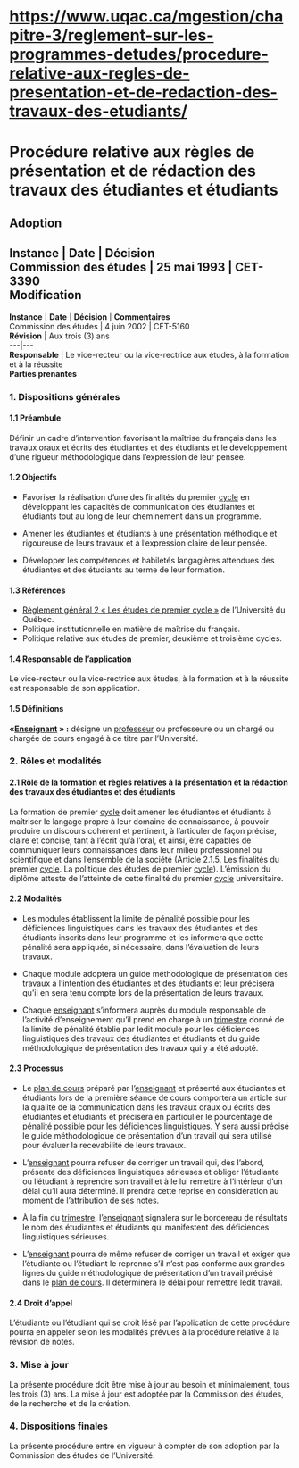 # https://www.uqac.ca/mgestion/chapitre-3/reglement-sur-les-programmes-detudes/procedure-relative-aux-regles-de-presentation-et-de-redaction-des-travaux-des-etudiants/

# Procédure relative aux règles de présentation et de rédaction des travaux des étudiantes et étudiants
**Adoption**  
---  
**Instance** | **Date** | **Décision**  
Commission des études | 25 mai 1993 | CET-3390  
**Modification**  
---  
**Instance** | **Date** | **Décision** | **Commentaires**  
Commission des études | 4 juin 2002 | CET-5160  
**Révision** | Aux trois (3) ans  
---|---  
**Responsable** | Le vice-recteur ou la vice-rectrice aux études, à la formation et à la réussite  
**Parties prenantes**  
### 1. Dispositions générales
#### 1.1 Préambule
Définir un cadre d’intervention favorisant la maîtrise du français dans les travaux oraux et écrits des étudiantes et des étudiants et le développement d’une rigueur méthodologique dans l’expression de leur pensée.
#### 1.2 Objectifs
  * Favoriser la réalisation d’une des finalités du premier [cycle](https://www.uqac.ca/mgestion/chapitre-3/reglement-sur-les-programmes-detudes/procedure-relative-aux-regles-de-presentation-et-de-redaction-des-travaux-des-etudiants/<https:/www.uqac.ca/mgestion/lexique/cycle/>) en développant les capacités de communication des étudiantes et étudiants tout au long de leur cheminement dans un programme.


  * Amener les étudiantes et étudiants à une présentation méthodique et rigoureuse de leurs travaux et à l’expression claire de leur pensée.


  * Développer les compétences et habiletés langagières attendues des étudiantes et des étudiants au terme de leur formation.


#### 1.3 Références
  * [Règlement général 2 « Les études de premier cycle »](https://www.uqac.ca/mgestion/chapitre-3/reglement-sur-les-programmes-detudes/procedure-relative-aux-regles-de-presentation-et-de-redaction-des-travaux-des-etudiants/<https:/reseau.uquebec.ca/system/files/documents/reglement-general-2-uq-202306.pdf>) de l’Université du Québec.
  * Politique institutionnelle en matière de maîtrise du français.
  * Politique relative aux études de premier, deuxième et troisième cycles.


#### 1.4 Responsable de l’application
Le vice-recteur ou la vice-rectrice aux études, à la formation et à la réussite est responsable de son application.
####  1.5 Définitions
**«[Enseignant](https://www.uqac.ca/mgestion/chapitre-3/reglement-sur-les-programmes-detudes/procedure-relative-aux-regles-de-presentation-et-de-redaction-des-travaux-des-etudiants/<https:/www.uqac.ca/mgestion/lexique/enseignant/>) » :** désigne un [professeur](https://www.uqac.ca/mgestion/chapitre-3/reglement-sur-les-programmes-detudes/procedure-relative-aux-regles-de-presentation-et-de-redaction-des-travaux-des-etudiants/<https:/www.uqac.ca/mgestion/lexique/professeur/>) ou professeure ou un chargé ou chargée de cours engagé à ce titre par l’Université.
### 2. Rôles et modalités
#### 2.1 Rôle de la formation et règles relatives à la présentation et la rédaction des travaux des étudiantes et des étudiants
La formation de premier [cycle](https://www.uqac.ca/mgestion/chapitre-3/reglement-sur-les-programmes-detudes/procedure-relative-aux-regles-de-presentation-et-de-redaction-des-travaux-des-etudiants/<https:/www.uqac.ca/mgestion/lexique/cycle/>) doit amener les étudiantes et étudiants à maîtriser le langage propre à leur domaine de connaissance, à pouvoir produire un discours cohérent et pertinent, à l’articuler de façon précise, claire et concise, tant à l’écrit qu’à l’oral, et ainsi, être capables de communiquer leurs connaissances dans leur milieu professionnel ou scientifique et dans l’ensemble de la société (Article 2.1.5, Les finalités du premier [cycle](https://www.uqac.ca/mgestion/chapitre-3/reglement-sur-les-programmes-detudes/procedure-relative-aux-regles-de-presentation-et-de-redaction-des-travaux-des-etudiants/<https:/www.uqac.ca/mgestion/lexique/cycle/>). La politique des études de premier [cycle](https://www.uqac.ca/mgestion/chapitre-3/reglement-sur-les-programmes-detudes/procedure-relative-aux-regles-de-presentation-et-de-redaction-des-travaux-des-etudiants/<https:/www.uqac.ca/mgestion/lexique/cycle/>)).
L’émission du diplôme atteste de l’atteinte de cette finalité du premier [cycle](https://www.uqac.ca/mgestion/chapitre-3/reglement-sur-les-programmes-detudes/procedure-relative-aux-regles-de-presentation-et-de-redaction-des-travaux-des-etudiants/<https:/www.uqac.ca/mgestion/lexique/cycle/>) universitaire.
#### 2.2 Modalités
  * Les modules établissent la limite de pénalité possible pour les déficiences linguistiques dans les travaux des étudiantes et des étudiants inscrits dans leur programme et les informera que cette pénalité sera appliquée, si nécessaire, dans l’évaluation de leurs travaux.


  * Chaque module adoptera un guide méthodologique de présentation des travaux à l’intention des étudiantes et des étudiants et leur précisera qu’il en sera tenu compte lors de la présentation de leurs travaux.


  * Chaque [enseignant](https://www.uqac.ca/mgestion/chapitre-3/reglement-sur-les-programmes-detudes/procedure-relative-aux-regles-de-presentation-et-de-redaction-des-travaux-des-etudiants/<https:/www.uqac.ca/mgestion/lexique/enseignant/>) s’informera auprès du module responsable de l’activité d’enseignement qu’il prend en charge à un [trimestre](https://www.uqac.ca/mgestion/chapitre-3/reglement-sur-les-programmes-detudes/procedure-relative-aux-regles-de-presentation-et-de-redaction-des-travaux-des-etudiants/<https:/www.uqac.ca/mgestion/lexique/trimestre/>) donné de la limite de pénalité établie par ledit module pour les déficiences linguistiques des travaux des étudiantes et étudiants et du guide méthodologique de présentation des travaux qui y a été adopté.


#### 2.3 Processus
  * Le [plan de cours](https://www.uqac.ca/mgestion/chapitre-3/reglement-sur-les-programmes-detudes/procedure-relative-aux-regles-de-presentation-et-de-redaction-des-travaux-des-etudiants/<https:/www.uqac.ca/mgestion/lexique/plan-de-cours/>) préparé par l’[enseignant](https://www.uqac.ca/mgestion/chapitre-3/reglement-sur-les-programmes-detudes/procedure-relative-aux-regles-de-presentation-et-de-redaction-des-travaux-des-etudiants/<https:/www.uqac.ca/mgestion/lexique/enseignant/>) et présenté aux étudiantes et étudiants lors de la première séance de cours comportera un article sur la qualité de la communication dans les travaux oraux ou écrits des étudiantes et étudiants et précisera en particulier le pourcentage de pénalité possible pour les déficiences linguistiques. Y sera aussi précisé le guide méthodologique de présentation d’un travail qui sera utilisé pour évaluer la recevabilité de leurs travaux.


  * L’[enseignant](https://www.uqac.ca/mgestion/chapitre-3/reglement-sur-les-programmes-detudes/procedure-relative-aux-regles-de-presentation-et-de-redaction-des-travaux-des-etudiants/<https:/www.uqac.ca/mgestion/lexique/enseignant/>) pourra refuser de corriger un travail qui, dès l’abord, présente des déficiences linguistiques sérieuses et obliger l’étudiante ou l’étudiant à reprendre son travail et à le lui remettre à l’intérieur d’un délai qu’il aura déterminé. Il prendra cette reprise en considération au moment de l’attribution de ses notes.


  * À la fin du [trimestre](https://www.uqac.ca/mgestion/chapitre-3/reglement-sur-les-programmes-detudes/procedure-relative-aux-regles-de-presentation-et-de-redaction-des-travaux-des-etudiants/<https:/www.uqac.ca/mgestion/lexique/trimestre/>), l’[enseignant](https://www.uqac.ca/mgestion/chapitre-3/reglement-sur-les-programmes-detudes/procedure-relative-aux-regles-de-presentation-et-de-redaction-des-travaux-des-etudiants/<https:/www.uqac.ca/mgestion/lexique/enseignant/>) signalera sur le bordereau de résultats le nom des étudiantes et étudiants qui manifestent des déficiences linguistiques sérieuses.


  * L’[enseignant](https://www.uqac.ca/mgestion/chapitre-3/reglement-sur-les-programmes-detudes/procedure-relative-aux-regles-de-presentation-et-de-redaction-des-travaux-des-etudiants/<https:/www.uqac.ca/mgestion/lexique/enseignant/>) pourra de même refuser de corriger un travail et exiger que l’étudiante ou l’étudiant le reprenne s’il n’est pas conforme aux grandes lignes du guide méthodologique de présentation d’un travail précisé dans le [plan de cours](https://www.uqac.ca/mgestion/chapitre-3/reglement-sur-les-programmes-detudes/procedure-relative-aux-regles-de-presentation-et-de-redaction-des-travaux-des-etudiants/<https:/www.uqac.ca/mgestion/lexique/plan-de-cours/>). Il déterminera le délai pour remettre ledit travail.


#### 2.4 Droit d’appel
L’étudiante ou l’étudiant qui se croit lésé par l’application de cette procédure pourra en appeler selon les modalités prévues à la procédure relative à la révision de notes.
### 3. Mise à jour
La présente procédure doit être mise à jour au besoin et minimalement, tous les trois (3) ans. La mise à jour est adoptée par la Commission des études, de la recherche et de la création.
### 4. Dispositions finales
La présente procédure entre en vigueur à compter de son adoption par la Commission des études de l’Université.
